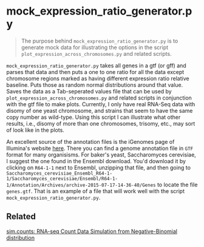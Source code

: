 # mock_expression_ratio_generator.py

> The purpose behind `mock_expression_ratio_generator.py` is to generate mock data for illustrating the options in
the script `plot_expression_across_chromosomes.py` and related scripts.

`mock_expression_ratio_generator.py` takes all genes in a gtf (or gff) and parses that data and then puts a one to
one ratio for all the data except chromosome regions marked as having 
different expression ratio relative baseline. Puts those as random normal
distributions around that value. Saves the data as a Tab-seperated values file
that can be used by `plot_expression_across_chromosomes.py` and related 
scripts in conjunction with the gtf file to make plots. Currently, I only have
real RNA-Seq data with disomy of one yeast chromosome, and strains that seem
to have the same copy number as wild-type. Using this script I can illustrate 
what other results, i.e., disomy of more than one chromosomes, trisomy, etc., 
may sort of look like in the plots.

An excellent source of the annotation files is the iGenomes page of Illumina's website [here](https://support.illumina.com/sequencing/sequencing_software/igenome.html). There you can find a genome annotation file in `GTF` format for many organisisms. For baker's yeast, Saccharomyces cerevisiae, I suggest the one found in the Ensembl download. You'd download it by clicking on `R64-1-1` next to Ensembl, unzipping that file, and then going to `Saccharomyces_cerevisiae_Ensembl_R64-1-1/Saccharomyces_cerevisiae/Ensembl/R64-1-1/Annotation/Archives/archive-2015-07-17-14-36-40/Genes` to locate the file `genes.gtf`. That is an example of a file that will work well with the script `mock_expression_ratio_generator.py`.




Related
-------

[sim.counts: RNA-seq Count Data Simulation from Negative-Binomial distribution ](https://rdrr.io/cran/ssizeRNA/man/sim.counts.html)
